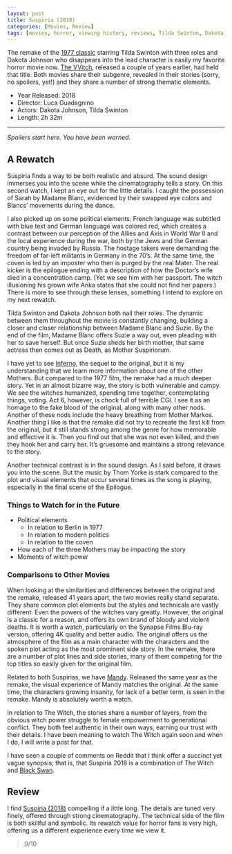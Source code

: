 ```yaml
---
layout: post
title: Suspiria (2018)
categories: [Movies, Review]
tags: [movies, horror, viewing history, reviews, Tilda Swinton, Dakota Johnson, Luca Guadagnino, 2018]
---
```


The remake of the [1977 classic](https://www.imdb.com/title/tt0076786/) starring Tilda Swinton with three roles and Dakota Johnson who disappears into the lead character is easily my favorite horror movie now. [The VVitch](https://www.imdb.com/title/tt4263482/), released a couple of years earlier, had held that title. Both movies share their subgenre, revealed in their stories (sorry, no spoilers, yet!) and they share a number of strong thematic elements. 

* Year Released: 2018
* Director: Luca Guadagnino
* Actors: Dakota Johnson, Tilda Swinton
* Length: 2h 32m

----

*Spoilers start here. You have been warned.*

## A Rewatch

Suspiria finds a way to be both realistic and absurd. The sound design immerses you into the scene while the cinematography tells a story. On this second watch, I kept an eye out for the little details. I caught the possession of Sarah by Madame Blanc, evidenced by their swapped eye colors and Blancs’ movements during the dance. 

I also picked up on some political elements. French language was subtitled with blue text and German language was colored red, which creates a contrast between our perception of the Allies and Axis in World War II and the local experience during the war, both by the Jews and the German country being invaded by Russia. The hostage takers were demanding the freedom of far-left militants in Germany in the 70’s. At the same time, the coven is led by an imposter who then is purged by the real Mater. The real kicker is the epilogue ending with a description of how the Doctor’s wife died in a concentration camp. (Yet we see him with her passport. The witch illusioning his grown wife Anka states that she could not find her papers.) There is more to see through these lenses, something I intend to explore on my next rewatch. 

Tilda Swinton and Dakota Johnson both nail their roles. The dynamic between them throughout the movie is constantly changing, building a closer and closer relationship between Madame Blanc and Suzie. By the end of the film, Madame Blanc offers Suzie a way out, even pleading with her to save herself. But once Suzie sheds her birth mother, that same actress then comes out as Death, as Mother Suspiriorum. 

I have yet to see [Inferno](https://www.imdb.com/title/tt0080923/), the sequel to the original, but it is my understanding that we learn more information about one of the other Mothers. But compared to the 1977 film, the remake had a much deeper story. Yet in an almost bizarre way, the story is both vulnerable and campy. We see the witches humanized, spending time together, contemplating things, voting. Act 6, however, is chock full of terrible CGI. I see it as an homage to the fake blood of the original, along with many other nods. Another of these nods include the heavy breathing from Mother Markos. Another thing I like is that the remake did not try to recreate the first kill from the original, but it still stands strong among the genre for how memorable and effective it is. Then you find out that she was not even killed, and then they hook her and carry her. It’s gruesome and maintains a strong relevance to the story. 

Another technical contrast is in the sound design. As I said before, it draws you into the scene. But the music by Thom Yorke is stark compared to the plot and visual elements that occur several times as the song is playing, especially in the final scene of the Epilogue.

### Things to Watch for in the Future
+ Political elements
  - In relation to Berlin in 1977
  - In relation to modern politics
  - In relation to the coven
+ How each of the three Mothers may be impacting the story
+ Moments of witch power

### Comparisons to Other Movies

When looking at the similarities and differences between the original and the remake, released 41 years apart, the two movies really stand separate. They share common plot elements but the styles and technicals are vastly different. Even the powers of the witches vary greatly. However, the original is a classic for a reason, and offers its own brand of bloody and violent deaths. It is worth a watch, particularly on the Synapse Films Blu-ray version, offering 4K quality and better audio. The original offers us the atmosphere of the film as a main character with the characters and the spoken plot acting as the most prominent side story. In the remake, there are a number of plot lines and side stories, many of them competing for the top titles so easily given for the original film.

Related to both Suspirias, we have [Mandy](https://www.imdb.com/title/tt6998518/). Released the same year as the remake, the visual experience of Mandy matches the original. At the same time, the characters growing insanity, for lack of a better term, is seen in the remake. Mandy is absolutely worth a watch.

In relation to The Witch, the stories share a number of layers, from the obvious witch power struggle to female empowerment to generational conflict. They both feel authentic in their own ways, earning our trust with their details. I have been meaning to watch The Witch again soon and when I do, I will write a post for that. 

I have seen a couple of comments on Reddit that I think offer a succinct yet vague synopsis; that is, that Suspiria 2018 is a combination of The Witch and [Black Swan](https://www.imdb.com/title/tt0947798/).

## Review
I find [Suspiria (2018)](https://www.imdb.com/title/tt1034415/) compelling if a little long. The details are tuned very finely, offered through strong cinematography. The technical side of the film is both skillful and symbolic. Its rewatch value for horror fans is very high, offering us a different experience every time we view it. 
>9/10
